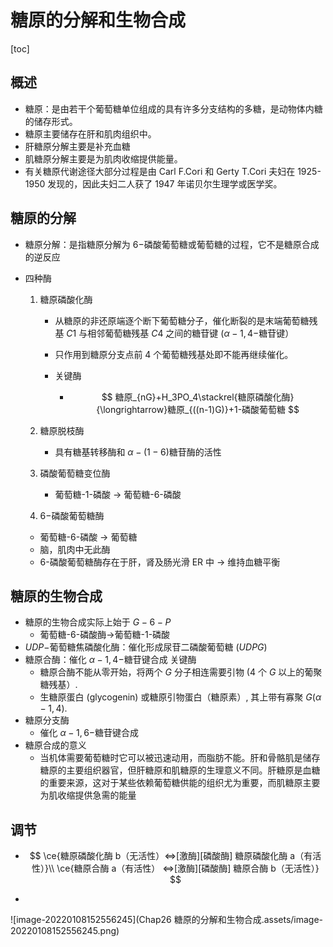 # 糖原的分解和生物合成

[toc]

## 概述
+ 糖原：是由若干个葡萄糖单位组成的具有许多分支结构的多糖，是动物体内糖的储存形式。
+ 糖原主要储存在肝和肌肉组织中。
+ 肝糖原分解主要是补充血糖
+ 肌糖原分解主要是为肌肉收缩提供能量。
+ 有关糖原代谢途径大部分过程是由 Carl F.Cori 和 Gerty T.Cori 夫妇在 1925-1950 发现的，因此夫妇二人获了 1947 年诺贝尔生理学或医学奖。
## 糖原的分解

+ 糖原分解：是指糖原分解为 $6-$磷酸葡萄糖或葡萄糖的过程，它不是糖原合成的逆反应

+ 四种酶

  1. 糖原磷酸化酶

     + 从糖原的非还原端逐个断下葡萄糖分子，催化断裂的是末端葡萄糖残基 $C1$ 与相邻葡萄糖残基 $C4$ 之间的糖苷键 ($\alpha-1,4-$糖苷键）

     + 只作用到糖原分支点前 4 个葡萄糖残基处即不能再继续催化。
     + 关键酶

       + $$
         糖原_{nG}+H_3PO_4\stackrel{糖原磷酸化酶}{\longrightarrow}糖原_{((n-1)G)}+1-磷酸葡萄糖
         $$

  2. 糖原脱枝酶

     + 具有糖基转移酶和 $\alpha-(1-6)$糖苷酶的活性

  3. 磷酸葡萄糖变位酶

     + 葡萄糖-1-磷酸 $\to$ 葡萄糖-6-磷酸

  4.  $6-$磷酸葡萄糖酶

     + 葡萄糖-6-磷酸 $\to$ 葡萄糖
     + 脑，肌肉中无此酶
     + 6-磷酸葡萄糖酶存在于肝，肾及肠光滑 ER 中 $\to$ 维持血糖平衡

## 糖原的生物合成

+ 糖原的生物合成实际上始于 $G-6-P$
  + 葡萄糖-6-磷酸酶→葡萄糖-1-磷酸
+ $UDP-$葡萄糖焦磷酸化酶：催化形成尿苷二磷酸葡萄糖 ($UDPG$)
+ 糖原合酶：催化 $\alpha-1,4-$糖苷键合成 关键酶
  + 糖原合酶不能从零开始，将两个 $G$ 分子相连需要引物 ($4$ 个 $G$ 以上的葡聚糖残基）.
  + 生糖原蛋白 (glycogenin) 或糖原引物蛋白（糖原素）, 其上带有寡聚 $G$($\alpha-1,4$).
+ 糖原分支酶
  + 催化 $\alpha-1,6-$糖苷键合成
+ 糖原合成的意义
  + 当机体需要葡萄糖时它可以被迅速动用，而脂肪不能。肝和骨骼肌是储存糖原的主要组织器官，但肝糖原和肌糖原的生理意义不同。肝糖原是血糖的重要来源，这对于某些依赖葡萄糖供能的组织尤为重要，而肌糖原主要为肌收缩提供急需的能量

## 调节

+ $$
  \ce{糖原磷酸化酶 b（无活性）<=>[激酶][磷酸酶] 糖原磷酸化酶 a（有活性）}\\
  \ce{糖原合酶 a（有活性） <=>[激酶][磷酸酶] 糖原合酶 b（无活性）}
  $$

+ 

![image-20220108152556245](Chap26 糖原的分解和生物合成.assets/image-20220108152556245.png)